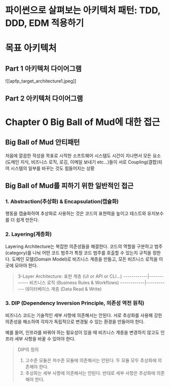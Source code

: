 # 파이썬으로 살펴보는 아키텍처 패턴: TDD, DDD, EDM 적용하기
# 목표 아키텍처
## Part 1 아키텍처 다이어그램

![[apfp_target_architecture1.jpeg]]

## Part 2 아키텍처 다이어그램


# Chapter 0 Big Ball of Mud에 대한 접근

## Big Ball of Mud 안티패턴

처음에 깔끔한 작성을 목표로 시작한 소프트웨어 시스템도 시간이 지나면서 모든 요소 (도메인 지식, 비즈니스 로직, 로깅, 이메일 보내기 etc…)들이 서로 Coupling(결합)되어 시스템의 일부를 바꾸는 것도 힘들어지는 상황

## Big Ball of Mud를 피하기 위한 일반적인 접근

### 1. Abstraction(추상화) & Encapsulation(캡슐화)
행동을 캡슐화하여 추상화로 사용하는 것은 코드의 표현력을 높이고 테스트와 유지보수를 더 쉽게 만든다.
### 2. Layering(계층화)
Layering Architecture는 복잡한 의존성들을 해결한다. 코드의 역할을 구분하고 범주(category)를 나눠 어떤 코드 범주가 특정 코드 범주를 호출할 수 있는지 규칙을 정한다. 도메인 모델(Domain Model)로 비즈니스 계층을 만들고, 모든 비즈니스 로직을 이곳에 모아야 한다.

>3-Layer Architecture:
>표현 계층 (UI or API or CLI…)
>------------|------------
>비즈니스 로직 (Business Rules & Workflows)
>------------|------------
>데이터베이스 계층 (Data Read & Write)
 
### 3. DIP (Dependency Inversion Principle, 의존성 역전 원칙)
비즈니스 코드는 기술적인 세부 사항에 의존해서는 안된다. 서로 추상화를 사용해 강한 의존성을 해소하여 각자가 독립적으로 변경될 수 있는 환경을 만들어야 한다.

예를 들어, 인프라를 바꿔야 하는 필요성이 있을 때 비즈니스 계층을 변경하지 않고도 인프라 세부 사항을 바꿀 수 있어야 한다.

>DIP의 정의
>1. 고수준 모듈은 저수준 모듈에 의존해서는 안된다. 두 모듈 모두 추상화에 의존해야 한다.
>2. 추상화는 세부 사항에 의존해서는 안된다. 반대로 세부 사항은 추상화에 의존해야 한다.
